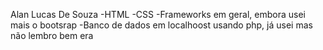 Alan Lucas De Souza
-HTML
-CSS
-Frameworks em geral, embora usei mais o bootsrap
-Banco de dados em localhoost usando php, já usei mas não lembro bem era

